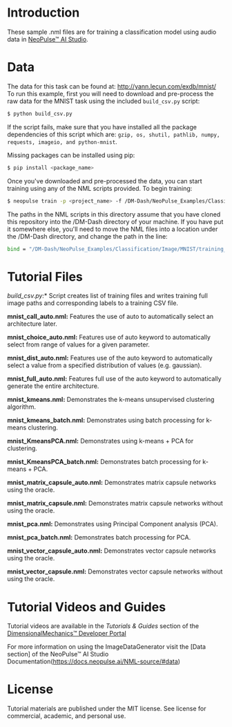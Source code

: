 # Introduction
These sample .nml files are for training a classification model using audio data in [NeoPulse™ AI Studio](https://aws.amazon.com/marketplace/pp/B074NDG36S/ref=vdr_rf).

# Data
The data for this task can be found at: http://yann.lecun.com/exdb/mnist/
To run this example, first you will need to download and pre-process the raw data for the MNIST task using the included ```build_csv.py``` script:

```bash
$ python build_csv.py
```

If the script fails, make sure that you have installed all the package dependencies of this script which are: `gzip, os, shutil, pathlib, numpy, requests, imageio, and python-mnist`.

Missing packages can be installed using pip:
```bash
$ pip install <package_name>
```

Once you've downloaded and pre-processed the data, you can start training using any of the NML scripts provided. To begin training:
```bash
$ neopulse train -p <project_name> -f /DM-Dash/NeoPulse_Examples/Classification/Image/MNIST/mnist_full_auto.nml
```
The paths in the NML scripts in this directory assume that you have cloned this repository into the /DM-Dash directory of your machine. If you have put it somewhere else, you'll need to move the NML files into a location under the /DM-Dash directory, and change the path in the line:
```bash
bind = "/DM-Dash/NeoPulse_Examples/Classification/Image/MNIST/training_data.csv" ;
```

# Tutorial Files
*build_csv.py:** Script creates list of training files and writes training full image paths and corresponding labels to a training CSV file.

**mnist_call_auto.nml:** Features the use of auto to automatically select an architecture later.

**mnist_choice_auto.nml:** Features use of auto keyword to automatically select from range of values for a given parameter.

**mnist_dist_auto.nml:** Features use of the auto keyword to automatically select a value from a specified distribution of values (e.g. gaussian).

**mnist_full_auto.nml:** Features full use of the auto keyword to automatically generate the entire architecture.

**mnist_kmeans.nml:** Demonstrates the k-means unsupervised clustering algorithm.

**mnist_kmeans_batch.nml:** Demonstrates using batch processing for k-means clustering.

**mnist_KmeansPCA.nml:** Demonstrates using k-means + PCA for clustering.

**mnist_KmeansPCA_batch.nml:** Demonstrates batch processing for k-means + PCA.

**mnist_matrix_capsule_auto.nml:** Demonstrates matrix capsule networks using the oracle.

**mnist_matrix_capsule.nml:** Demonstrates matrix capsule networks without using the oracle.

**mnist_pca.nml:** Demonstrates using Principal Component analysis (PCA).

**mnist_pca_batch.nml:** Demonstrates batch processing for PCA.

**mnist_vector_capsule_auto.nml:** Demonstrates vector capsule networks using the oracle.

**mnist_vector_capsule.nml:** Demonstrates vector capsule networks without using the oracle.

# Tutorial Videos and Guides
Tutorial videos are available in the *Tutorials & Guides* section of the [DimensionalMechanics™ Developer Portal](https://dimensionalmechanics.com/ai-developer-portal)

For more information on using the ImageDataGenerator visit the [Data section] of the NeoPulse™ AI Studio Documentation(https://docs.neopulse.ai/NML-source/#data)

# License
Tutorial materials are published under the MIT license. See license for commercial, academic, and personal use.
